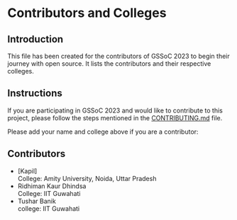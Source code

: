 # Contributors and Colleges

## Introduction

This file has been created for the contributors of GSSoC 2023 to begin their journey with open source. It lists the contributors and their respective colleges.

## Instructions

If you are participating in GSSoC 2023 and would like to contribute to this project, please follow the steps mentioned in the [CONTRIBUTING.md](CONTRIBUTING.md) file.

Please add your name and college above if you are a contributor:

## Contributors

- [Kapil] \
  College: Amity University, Noida, Uttar Pradesh
- Ridhiman Kaur Dhindsa \
  College: IIT Guwahati
- Tushar Banik \
  college: IIT Guwahati
